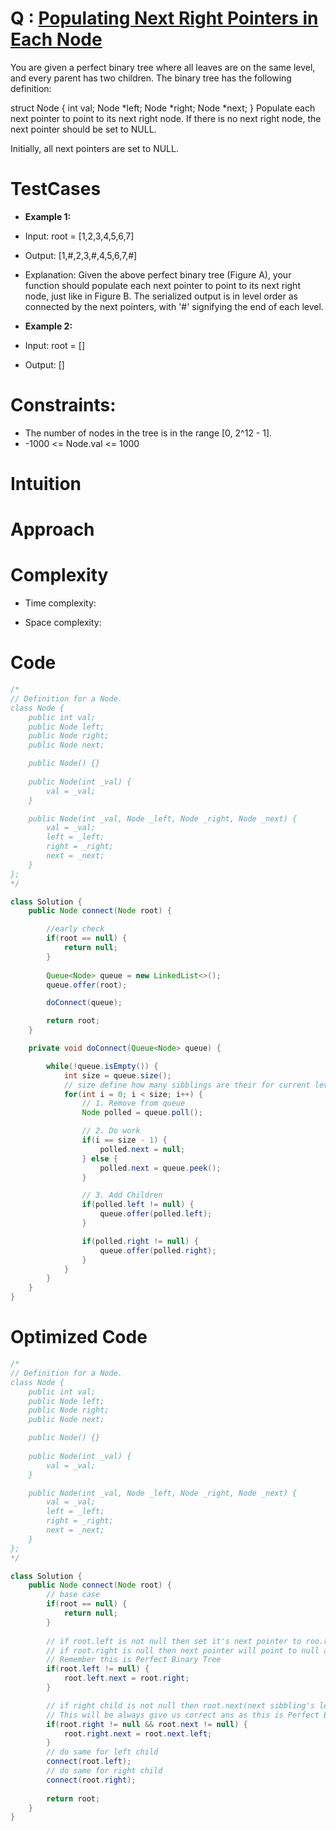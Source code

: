 # Q : [Populating Next Right Pointers in Each Node](https://leetcode.com/problems/populating-next-right-pointers-in-each-node/description/)
You are given a perfect binary tree where all leaves are on the same level, and every parent has two children. The binary tree has the following definition:

struct Node {
  int val;
  Node *left;
  Node *right;
  Node *next;
}
Populate each next pointer to point to its next right node. If there is no next right node, the next pointer should be set to NULL.

Initially, all next pointers are set to NULL.

# TestCases

- **Example 1:**
- Input: root = [1,2,3,4,5,6,7]
- Output: [1,#,2,3,#,4,5,6,7,#]
- Explanation: Given the above perfect binary tree (Figure A), your function should populate each next pointer to point to its next right node, just like in Figure B. The serialized output is in level order as connected by the next pointers, with '#' signifying the end of each level.

- **Example 2:**
- Input: root = []
- Output: []

# Constraints:
- The number of nodes in the tree is in the range [0, 2^12 - 1].
- -1000 <= Node.val <= 1000

# Intuition
<!-- Describe your first thoughts on how to solve this problem. -->

# Approach
<!-- Describe your approach to solving the problem. -->

# Complexity
- Time complexity:
<!-- Add your time complexity here, e.g. $$O(n)$$ -->

- Space complexity:
<!-- Add your space complexity here, e.g. $$O(n)$$ -->

# Code
```java []
/*
// Definition for a Node.
class Node {
    public int val;
    public Node left;
    public Node right;
    public Node next;

    public Node() {}
    
    public Node(int _val) {
        val = _val;
    }

    public Node(int _val, Node _left, Node _right, Node _next) {
        val = _val;
        left = _left;
        right = _right;
        next = _next;
    }
};
*/

class Solution {
    public Node connect(Node root) {

        //early check
        if(root == null) {
            return null;
        }
        
        Queue<Node> queue = new LinkedList<>();
        queue.offer(root);

        doConnect(queue);

        return root;
    }

    private void doConnect(Queue<Node> queue) {

        while(!queue.isEmpty()) {
            int size = queue.size();
            // size define how many sibblings are their for current level
            for(int i = 0; i < size; i++) {
                // 1. Remove from queue
                Node polled = queue.poll();

                // 2. Do work
                if(i == size - 1) {
                    polled.next = null;
                } else {
                    polled.next = queue.peek();
                }

                // 3. Add Children
                if(polled.left != null) {
                    queue.offer(polled.left);
                }

                if(polled.right != null) {
                    queue.offer(polled.right);
                }
            }
        }
    }
}
```

# Optimized Code
```java []
/*
// Definition for a Node.
class Node {
    public int val;
    public Node left;
    public Node right;
    public Node next;

    public Node() {}
    
    public Node(int _val) {
        val = _val;
    }

    public Node(int _val, Node _left, Node _right, Node _next) {
        val = _val;
        left = _left;
        right = _right;
        next = _next;
    }
};
*/

class Solution {
    public Node connect(Node root) {
        // base case
        if(root == null) {
            return null;
        }
        
        // if root.left is not null then set it's next pointer to roo.right
        // if root.right is null then next pointer will point to null and i.e. requirement
        // Remember this is Perfect Binary Tree
        if(root.left != null) {
            root.left.next = root.right;
        }

        // if right child is not null then root.next(next sibbling's left child we will attached)
        // This will be always give us correct ans as this is Perfect Binary Tree
        if(root.right != null && root.next != null) {
            root.right.next = root.next.left;
        }
        // do same for left child
        connect(root.left);
        // do same for right child
        connect(root.right);
        
        return root;
    }
}
```